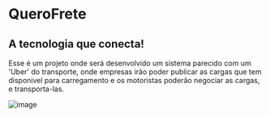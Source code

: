 # QueroFrete
## A tecnologia que conecta!

Esse é um projeto onde será desenvolvido um sistema parecido com um 'Uber' do transporte, onde empresas irão poder publicar as cargas que tem disponivel para carregamento e os motoristas poderão negociar as cargas, e transporta-las.

![image](https://user-images.githubusercontent.com/8429444/151877350-7295b35e-acd4-479d-bb89-3c721757967a.png)
